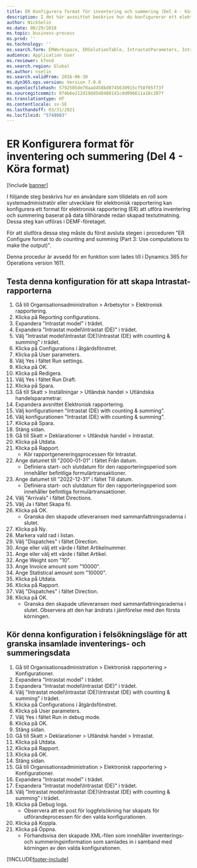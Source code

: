 ```yaml
---
title: ER Konfigurera format för inventering och summering (Del 4 - Köra format)
description: I det här avsnittet beskrivs hur du konfigurerar ett elektroniskt rapporteringsformat för inventering och summering baserat på data i det redan genererade textutdata. (Del 4)
author: NickSelin
ms.date: 08/29/2018
ms.topic: business-process
ms.prod: ''
ms.technology: ''
ms.search.form: ERWorkspace, ERSolutionTable, IntrastatParameters, Intrastat, InventItemIdLookupSimple, IntrastatCommodityLookup, ERFormatMappingRunLogTable, DocuView
audience: Application User
ms.reviewer: kfend
ms.search.region: Global
ms.author: nselin
ms.search.validFrom: 2016-06-30
ms.dyn365.ops.version: Version 7.0.0
ms.openlocfilehash: 5792505de78aad458bd8745630915cf58f05f73f
ms.sourcegitcommit: 074b6e212d19dd5d84881d1cdd096611a18c207f
ms.translationtype: HT
ms.contentlocale: sv-SE
ms.lasthandoff: 03/31/2021
ms.locfileid: "5748983"
---
```

# <a name="er-configure-format-to-do-counting-and-summing-part-4---run-format"></a>ER Konfigurera format för inventering och summering (Del 4 - Köra format)

[!include [banner](../../includes/banner.md)]

I följande steg beskrivs hur en användare som tilldelats en roll som systemadministratör eller utvecklare för elektronisk rapportering kan konfigurera ett format för elektronisk rapportering (ER) att utföra inventering och summering baserat på data tillhörande redan skapad textutmatning. Dessa steg kan utföras i DEMF-företaget.

För att slutföra dessa steg måste du först avsluta stegen i proceduren ”ER Configure format to do counting and summing (Part 3: Use computations to make the output)".

Denna procedur är avsedd för en funktion som lades till i Dynamics 365 for Operations version 1611.


## <a name="test-this-configuration-for-generation-of-the-intrastat-reports"></a>Testa denna konfiguration för att skapa Intrastat-rapporterna
1. Gå till Organisationsadministration > Arbetsytor > Elektronisk rapportering.
2. Klicka på Reporting configurations.
3. Expandera "Intrastat model" i trädet.
4. Expandera "Intrastat model\Intrastat (DE)" i trädet.
5. Välj "Intrastat model\Intrastat (DE)\Intrastat (DE) with counting & summing" i trädet.
6. Klicka på Configurations i åtgärdsfönstret.
7. Klicka på User parameters.
8. Välj Yes i fältet Run settings.
9. Klicka på OK.
10. Klicka på Redigera.
11. Välj Yes i fältet Run Draft.
12. Klicka på Spara.
13. Gå till Skatt > Inställningar > Utländsk handel > Utländska handelsparametrar.
14. Expandera avsnittet Elektronisk rapportering.
15. Välj konfigurationen "Intrastat (DE) with counting & summing".
16. Välj konfigurationen "Intrastat (DE) with counting & summing".
17. Klicka på Spara.
18. Stäng sidan.
19. Gå till Skatt > Deklarationer > Utländsk handel > Intrastat.
20. Klicka på Utdata.
21. Klicka på Rapport.
    * Kör rapportgenereringsprocessen för Intrastat.  
22. Ange datumet till "2000-01-01" i fältet Från datum.
    * Definiera start- och slutdatum för den rapporteringsperiod som innehåller befintliga formulärtransaktioner.  
23. Ange datumet till "2022-12-31" i fältet Till datum.
    * Definiera start- och slutdatum för den rapporteringsperiod som innehåller befintliga formulärtransaktioner.  
24. Välj "Arrivals" i fältet Directions.
25. Välj Ja i fältet Skapa fil.
26. Klicka på OK.
    * Granska den skapade utleveransen med sammanfattningsraderna i slutet.  
27. Klicka på Ny.
28. Markera vald rad i listan.
29. Välj "Dispatches" i fältet Direction.
30. Ange eller välj ett värde i fältet Artikelnummer.
31. Ange eller välj ett värde i fältet Artikel.
32. Ange Weight som "10".
33. Ange Invoice amount som "10000".
34. Ange Statistical amount som "10000".
35. Klicka på Utdata.
36. Klicka på Rapport.
37. Välj "Dispatches" i fältet Direction.
38. Klicka på OK.
    * Granska den skapade utleveransen med sammanfattningsraderna i slutet. Observera att den har ändrats i jämförelse med den första körningen.  

## <a name="run-this-configuration-in-debug-mode-to-review-the-collected-counting--summing-data"></a>Kör denna konfiguration i felsökningsläge för att granska insamlade inventerings- och summeringsdata
1. Gå till Organisationsadministration > Elektronisk rapportering > Konfigurationer.
2. Expandera "Intrastat model" i trädet.
3. Expandera "Intrastat model\Intrastat (DE)" i trädet.
4. Välj "Intrastat model\Intrastat (DE)\Intrastat (DE) with counting & summing" i trädet.
5. Klicka på Configurations i åtgärdsfönstret.
6. Klicka på User parameters.
7. Välj Yes i fältet Run in debug mode.
8. Klicka på OK.
9. Stäng sidan.
10. Gå till Skatt > Deklarationer > Utländsk handel > Intrastat.
11. Klicka på Utdata.
12. Klicka på Rapport.
13. Klicka på OK.
14. Stäng sidan.
15. Gå till Organisationsadministration > Elektronisk rapportering > Konfigurationer.
16. Expandera "Intrastat model" i trädet.
17. Expandera "Intrastat model\Intrastat (DE)" i trädet.
18. Välj "Intrastat model\Intrastat (DE)\Intrastat (DE) with counting & summing" i trädet.
19. Klicka på Debug logs.
    * Observera att en post för loggfelsökning har skapats för utförandeprocessen för den valda konfigurationen.  
20. Klicka på Koppla.
21. Klicka på Öppna.
    * Förhandsvisa den skapade XML-filen som innehåller inventerings- och summeringsinformation som samlades in i samband med körningen av den valda konfigurationen.  



[!INCLUDE[footer-include](../../../../includes/footer-banner.md)]